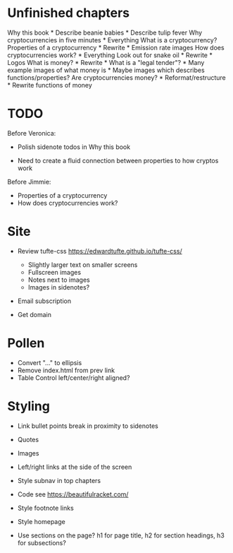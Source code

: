 # Unfinished chapters

Why this book
    * Describe beanie babies
    * Describe tulip fever
Why cryptocurrencies in five minutes
    * Everything
What is a cryptocurrency?
  Properties of a cryptocurrency
    * Rewrite
    * Emission rate images
  How does cryptocurrencies work?
    * Everything
  Look out for snake oil
    * Rewrite
    * Logos
  What is money?
    * Rewrite
    * What is a "legal tender"?
    * Many example images of what money is
    * Maybe images which describes functions/properties?
  Are cryptocurrencies money?
    * Reformat/restructure
    * Rewrite functions of money

# TODO

Before Veronica:
* Polish sidenote todos in Why this book

* Need to create a fluid connection between properties to how cryptos work

Before Jimmie:
* Properties of a cryptocurrency
* How does cryptocurrencies work?





# Site

* Review tufte-css
    https://edwardtufte.github.io/tufte-css/
    * Slightly larger text on smaller screens
    * Fullscreen images
    * Notes next to images
    * Images in sidenotes?

* Email subscription
* Get domain

# Pollen

* Convert "..." to ellipsis
* Remove index.html from prev link
* Table
    Control left/center/right aligned?

# Styling

* Link bullet points break in proximity to sidenotes
* Quotes
* Images
* Left/right links at the side of the screen
* Style subnav in top chapters

* Code
  see https://beautifulracket.com/
* Style footnote links
* Style homepage
* Use sections on the page? h1 for page title, h2 for section headings, h3 for subsections?

